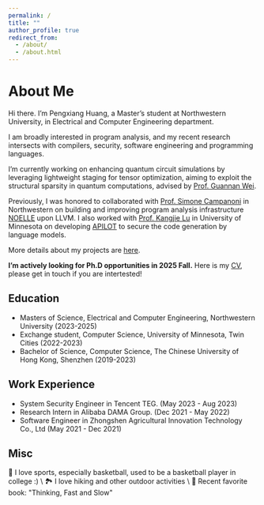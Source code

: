 ```yaml
---
permalink: /
title: ""
author_profile: true
redirect_from: 
  - /about/
  - /about.html
---
```



About Me
======
Hi there. I’m Pengxiang Huang, a Master’s student at Northwestern University, in Electrical and Computer Engineering department. 

I am broadly interested in program analysis, and my recent research intersects with compilers, security, software engineering and programming languages. 

I’m currently working on enhancing quantum circuit simulations by leveraging lightweight staging for tensor optimization, 
aiming to exploit the structural sparsity in quantum computations, advised by [Prof. Guannan Wei](https://continuation.passing.style/).

Previously, I was honored to collaborated with [Prof. Simone Campanoni](https://users.cs.northwestern.edu/~simonec/#gsc.tab=0) in Northwestern 
on building and improving program analysis infrastructure [NOELLE](https://github.com/arcana-lab/noelle?tab=readme-ov-file) upon LLVM. 
I also worked with [Prof. Kangjie Lu](https://www-users.cse.umn.edu/~kjlu/) in University of Minnesota on developing [APILOT](https://arxiv.org/abs/2409.16526) to secure the code generation
by language models. 

More details about my projects are [here](http://pengxiang-huang.github.io/Projects). 

**I’m actively looking for Ph.D opportunities in 2025 Fall.** Here is my [CV](http://pengxiang-huang.github.io/files/CV_Pengxiang_Huang.pdf), 
please get in touch if you are intertested!

Education 
--------
+ Masters of Science, Electrical and Computer Engineering, Northwestern University (2023-2025)
+ Exchange student, Computer Science, University of Minnesota, Twin Cities (2022-2023)
+ Bachelor of Science, Computer Science, The Chinese University of Hong Kong, Shenzhen (2019-2023)

Work Experience
--------
+ System Security Engineer in Tencent TEG. (May 2023 - Aug 2023)
+ Research Intern in Alibaba DAMA Group. (Dec 2021 - May 2022)
+ Software Engineer in Zhongshen Agricultural Innovation Technology Co., Ltd (May 2021 - Dec 2021)


Misc
-------
🏀 I love sports, especially basketball, used to be a basketball player in college :) \\
🏞️ I love hiking and other outdoor activities \\
📖 Recent favorite book: "Thinking, Fast and Slow" 

